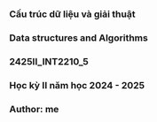 ### Cấu trúc dữ liệu và giải thuật
### Data structures and Algorithms
### 2425II_INT2210_5
### Học kỳ II năm học 2024 - 2025
### Author: me